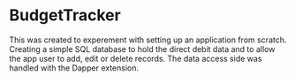# BudgetTracker

This was created to experement with setting up an application from scratch. Creating a simple SQL database to hold the direct debit data and to allow the app user to add, edit or delete records. The data access side was handled with the Dapper extension. 
